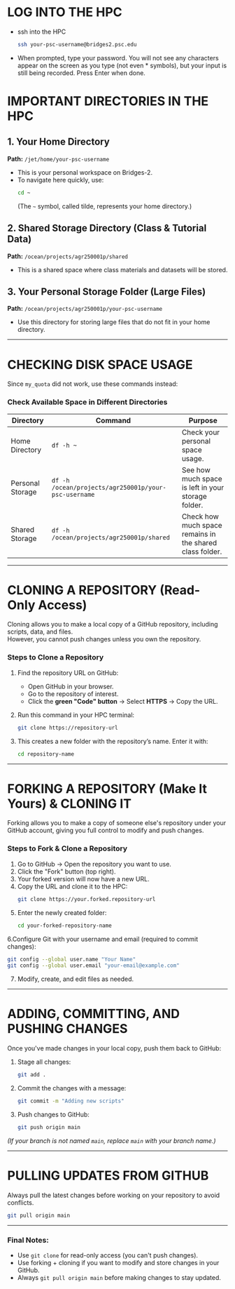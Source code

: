 # LOG INTO THE HPC
- ssh into the HPC
  ```bash
  ssh your-psc-username@bridges2.psc.edu
  ```
- When prompted, type your password. You will not see any characters appear on the screen as you type (not even * symbols), but your input is still being recorded. Press Enter when done.
# IMPORTANT DIRECTORIES IN THE HPC

## 1. Your Home Directory
**Path:** `/jet/home/your-psc-username`
- This is your personal workspace on Bridges-2.
- To navigate here quickly, use:
  ```bash
  cd ~
  ```
  (The `~` symbol, called tilde, represents your home directory.)

## 2. Shared Storage Directory (Class & Tutorial Data)
**Path:** `/ocean/projects/agr250001p/shared`
- This is a shared space where class materials and datasets will be stored.

## 3. Your Personal Storage Folder (Large Files)
**Path:** `/ocean/projects/agr250001p/your-psc-username`
- Use this directory for storing large files that do not fit in your home directory.

---

# CHECKING DISK SPACE USAGE
Since `my_quota` did not work, use these commands instead:

### Check Available Space in Different Directories
| **Directory**          | **Command**                                      | **Purpose** |
|------------------------|--------------------------------------------------|------------|
| Home Directory         | `df -h ~`                                        | Check your personal space usage. |
| Personal Storage       | `df -h /ocean/projects/agr250001p/your-psc-username` | See how much space is left in your storage folder. |
| Shared Storage         | `df -h /ocean/projects/agr250001p/shared`        | Check how much space remains in the shared class folder. |

---

# CLONING A REPOSITORY (Read-Only Access)
Cloning allows you to make a local copy of a GitHub repository, including scripts, data, and files.  
However, you cannot push changes unless you own the repository.

### Steps to Clone a Repository
1. Find the repository URL on GitHub:
   - Open GitHub in your browser.
   - Go to the repository of interest.
   - Click the **green "Code" button** → Select **HTTPS** → Copy the URL.

2. Run this command in your HPC terminal:
   ```bash
   git clone https://repository-url
   ```
3. This creates a new folder with the repository’s name. Enter it with:
   ```bash
   cd repository-name
   ```

---

# FORKING A REPOSITORY (Make It Yours) & CLONING IT
Forking allows you to make a copy of someone else's repository under your GitHub account, giving you full control to modify and push changes.

### Steps to Fork & Clone a Repository
1. Go to GitHub → Open the repository you want to use.
2. Click the "Fork" button (top right).
3. Your forked version will now have a new URL.
4. Copy the URL and clone it to the HPC:
   ```bash
   git clone https://your.forked.repository-url
   ```
5. Enter the newly created folder:
   ```bash
   cd your-forked-repository-name
   ```
6.Configure Git with your username and email (required to commit changes):
  ```bash
  git config --global user.name "Your Name"
  git config --global user.email "your-email@example.com"
   ```
7. Modify, create, and edit files as needed.

---

# ADDING, COMMITTING, AND PUSHING CHANGES
Once you've made changes in your local copy, push them back to GitHub:

1. Stage all changes:
   ```bash
   git add .
   ```
2. Commit the changes with a message:
   ```bash
   git commit -m "Adding new scripts"
   ```
3. Push changes to GitHub:
   ```bash
   git push origin main
   ```
*(If your branch is not named `main`, replace `main` with your branch name.)*

---

# PULLING UPDATES FROM GITHUB
Always pull the latest changes before working on your repository to avoid conflicts.  
```bash
git pull origin main
```

---

### Final Notes:
- Use `git clone` for read-only access (you can't push changes).
- Use forking + cloning if you want to modify and store changes in your GitHub.
- Always `git pull origin main` before making changes to stay updated.

